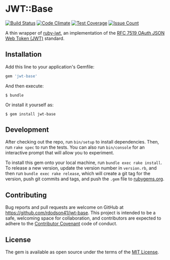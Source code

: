 # JWT::Base

[![Build Status](https://travis-ci.org/rdodson41/ruby-jwt-base.svg?branch=master)](https://travis-ci.org/rdodson41/ruby-jwt-base)
[![Code Climate](https://codeclimate.com/github/rdodson41/ruby-jwt-base/badges/gpa.svg)](https://codeclimate.com/github/rdodson41/ruby-jwt-base)
[![Test Coverage](https://codeclimate.com/github/rdodson41/ruby-jwt-base/badges/coverage.svg)](https://codeclimate.com/github/rdodson41/ruby-jwt-base/coverage)
[![Issue Count](https://codeclimate.com/github/rdodson41/ruby-jwt-base/badges/issue_count.svg)](https://codeclimate.com/github/rdodson41/ruby-jwt-base)

A thin wrapper of [ruby-jwt](https://jwt.github.io/ruby-jwt), an implementation of the [RFC 7519 OAuth JSON Web Token (JWT)](https://tools.ietf.org/html/rfc7519) standard.

## Installation

Add this line to your application's Gemfile:

```ruby
gem 'jwt-base'
```

And then execute:

    $ bundle

Or install it yourself as:

    $ gem install jwt-base

## Development

After checking out the repo, run `bin/setup` to install dependencies. Then, run `rake spec` to run the tests. You can also run `bin/console` for an interactive prompt that will allow you to experiment.

To install this gem onto your local machine, run `bundle exec rake install`. To release a new version, update the version number in `version.rb`, and then run `bundle exec rake release`, which will create a git tag for the version, push git commits and tags, and push the `.gem` file to [rubygems.org](https://rubygems.org).

## Contributing

Bug reports and pull requests are welcome on GitHub at https://github.com/rdodson41/jwt-base. This project is intended to be a safe, welcoming space for collaboration, and contributors are expected to adhere to the [Contributor Covenant](http://contributor-covenant.org) code of conduct.

## License

The gem is available as open source under the terms of the [MIT License](http://opensource.org/licenses/MIT).

